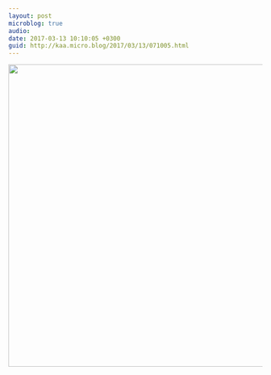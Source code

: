 ```yaml
---
layout: post
microblog: true
audio: 
date: 2017-03-13 10:10:05 +0300
guid: http://kaa.micro.blog/2017/03/13/071005.html
---
```



<img src="https://micro.kaa.bz/uploads/2018/d39d5ddf3b.jpg" width="600" height="600" />
